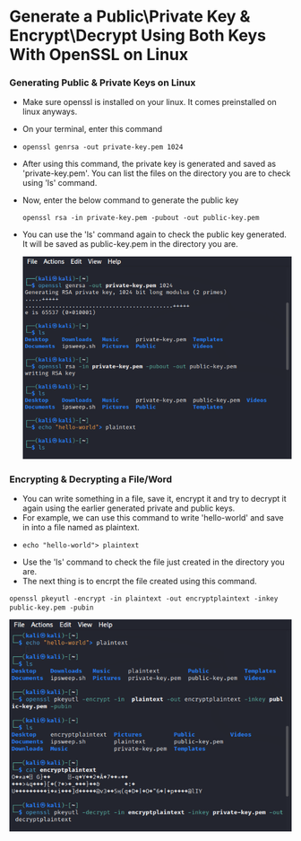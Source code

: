 # Generate a Public\Private Key & Encrypt\Decrypt Using Both Keys With OpenSSL on Linux

### Generating Public & Private Keys on Linux

- Make sure openssl is installed on your linux. It comes preinstalled on linux anyways.
- On your terminal, enter this command
- 
  ```
  openssl genrsa -out private-key.pem 1024
  ```
- After using this command, the private key is generated and saved as 'private-key.pem'. You can list the files on the directory you are to check using 'ls' command.
- Now, enter the below command to generate the public key
  ```
  openssl rsa -in private-key.pem -pubout -out public-key.pem
  ```
- You can use the 'ls' command again to check the public key generated. It will be saved as public-key.pem in the directory you are.

   ![UI Image](https://github.com/FacelessHacker/Generate-a-Public-Private-Key/blob/main/1.png)


### Encrypting & Decrypting a File/Word
- You can write something in a file, save it, encrypt it and try to decrypt it again using the earlier generated private and public keys.
- For example, we can use this command to write 'hello-world' and save in into a file named as plaintext.
- 
  ```
  echo "hello-world"> plaintext
  ```
 - Use the 'ls' command to check the file just created in the directory you are.
 - The next thing is to encrpt the file created using this command.
 
 ```
 openssl pkeyutl -encrypt -in plaintext -out encryptplaintext -inkey public-key.pem -pubin
 ```
 
 ![UI Image](https://github.com/FacelessHacker/Generate-a-Public-Private-Key/blob/main/2.png)
 
